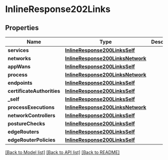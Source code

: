 # InlineResponse202Links

## Properties
Name | Type | Description | Notes
------------ | ------------- | ------------- | -------------
**services** | [**InlineResponse200LinksSelf**](InlineResponse200LinksSelf.md) |  | 
**networks** | [**InlineResponse200LinksNetwork**](InlineResponse200LinksNetwork.md) |  | 
**appWans** | [**InlineResponse200LinksSelf**](InlineResponse200LinksSelf.md) |  | 
**process** | [**InlineResponse200LinksNetwork**](InlineResponse200LinksNetwork.md) |  | 
**endpoints** | [**InlineResponse200LinksSelf**](InlineResponse200LinksSelf.md) |  | 
**certificateAuthorities** | [**InlineResponse200LinksSelf**](InlineResponse200LinksSelf.md) |  | 
**_self** | [**InlineResponse200LinksSelf**](InlineResponse200LinksSelf.md) |  | 
**processExecutions** | [**InlineResponse200LinksNetwork**](InlineResponse200LinksNetwork.md) |  | 
**networkControllers** | [**InlineResponse200LinksSelf**](InlineResponse200LinksSelf.md) |  | 
**postureChecks** | [**InlineResponse200LinksSelf**](InlineResponse200LinksSelf.md) |  | 
**edgeRouters** | [**InlineResponse200LinksSelf**](InlineResponse200LinksSelf.md) |  | 
**edgeRouterPolicies** | [**InlineResponse200LinksSelf**](InlineResponse200LinksSelf.md) |  | 

[[Back to Model list]](../README.md#documentation-for-models) [[Back to API list]](../README.md#documentation-for-api-endpoints) [[Back to README]](../README.md)


